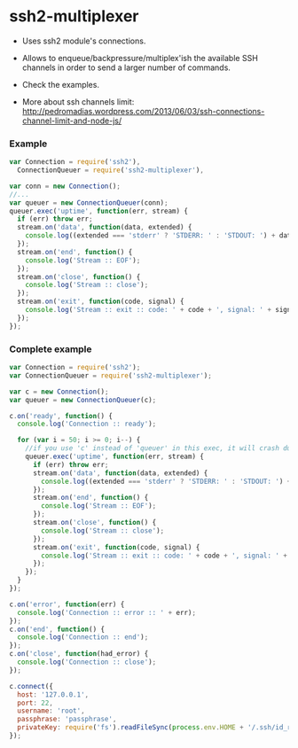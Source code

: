 ssh2-multiplexer
================

* Uses ssh2 module's connections.

* Allows to enqueue/backpressure/multiplex'ish the available SSH channels in order to send a larger number of commands.

* Check the examples.

* More about ssh channels limit: http://pedromadias.wordpress.com/2013/06/03/ssh-connections-channel-limit-and-node-js/


### Example

``` js
var Connection = require('ssh2'),
  ConnectionQueuer = require('ssh2-multiplexer'),

var conn = new Connection();
//...
var queuer = new ConnectionQueuer(conn);
queuer.exec('uptime', function(err, stream) {
  if (err) throw err;
  stream.on('data', function(data, extended) {
    console.log((extended === 'stderr' ? 'STDERR: ' : 'STDOUT: ') + data);
  });
  stream.on('end', function() {
    console.log('Stream :: EOF');
  });
  stream.on('close', function() {
    console.log('Stream :: close');
  });
  stream.on('exit', function(code, signal) {
    console.log('Stream :: exit :: code: ' + code + ', signal: ' + signal);
  });
});
```

### Complete example

``` js
var Connection = require('ssh2');
var ConnectionQueuer = require('ssh2-multiplexer');

var c = new Connection();
var queuer = new ConnectionQueuer(c);

c.on('ready', function() {
  console.log('Connection :: ready');

  for (var i = 50; i >= 0; i--) {
    //if you use 'c' instead of 'queuer' in this exec, it will crash due to channel limit. Openssh allows 8 channels by default.
    queuer.exec('uptime', function(err, stream) {
      if (err) throw err;
      stream.on('data', function(data, extended) {
        console.log((extended === 'stderr' ? 'STDERR: ' : 'STDOUT: ') + data);
      });
      stream.on('end', function() {
        console.log('Stream :: EOF');
      });
      stream.on('close', function() {
        console.log('Stream :: close');
      });
      stream.on('exit', function(code, signal) {
        console.log('Stream :: exit :: code: ' + code + ', signal: ' + signal);
      });
    });
  }
});

c.on('error', function(err) {
  console.log('Connection :: error :: ' + err);
});
c.on('end', function() {
  console.log('Connection :: end');
});
c.on('close', function(had_error) {
  console.log('Connection :: close');
});

c.connect({
  host: '127.0.0.1',
  port: 22,
  username: 'root',
  passphrase: 'passphrase',
  privateKey: require('fs').readFileSync(process.env.HOME + '/.ssh/id_rsa')
});
```

